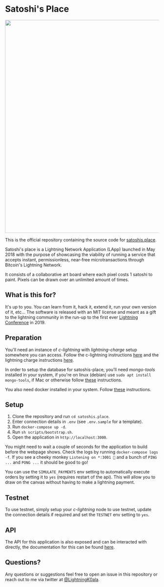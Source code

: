 # Satoshi's Place

<img src="https://i.imgur.com/XUo6fAX.jpg" width="696"/>

This is the official repository containing the source code for [satoshis.place](satoshis.place). 

Satoshi's place is a Lightning Network Application (LApp) launched in May 2018 with the purpose of showcasing the viability of running a service that accepts instant, permissionless, near-free microtransactions through Bitcoin's Lightning Network. 

It consists of a collaborative art board where each pixel costs 1 satoshi to paint. Pixels can be drawn over an unlimited amount of times.

## What is this for?

It's up to you. You can learn from it, hack it, extend it, run your own version of it, etc... The software is released with an MIT license and meant as a gift to the lightning community in the run-up to the first ever [Lightning Conference](https://www.thelightningconference.com/) in 2019.

## Preparation

You'll need an instance of *c-lightning* with *lightning-charge* setup somewhere you can access. Follow the c-lightning instructions [here](https://github.com/ElementsProject/lightning) and the lightning charge instructions [here](https://github.com/ElementsProject/lightning-charge).

In order to setup the database for satoshis-place, you'll need *mongo-tools* installed in your system, if you're on linux (debian) use `sudo apt install mongo-tools`, if Mac or otherwise follow [these](https://docs.mongodb.com/manual/tutorial/install-mongodb-on-os-x/) instructions.

You also need docker installed in your system. Follow [these](https://docs.docker.com/install/) instructions.

## Setup

1. Clone the repository and run `cd satoshis.place`.
2. Enter connection details in `.env` (see `.env.sample` for a template).
3. Run `docker-compose up -d`.
4. Run `sh scripts/bootstrap.sh`.
5. Open the application in `http://localhost:3000`.

You might need to wait a couple of seconds for the application to build before the webpage shows.
Check the logs by running `docker-compose logs -f`.
If you see a cheeky monkey `Listening on *:3001 🙉` and a bunch of `PING ...` and `PONG ...` it should be good to go!

You can use the `SIMULATE_PAYMENTS` env setting to automatically execute orders by setting it to `yes` (requires restart of the api). This will allow you to draw on the canvas without having to make a lightning payment.

## Testnet

To use testnet, simply setup your *c-lightning* node to use testnet, update the connection details if required and set the `TESTNET` env setting to `yes`.

## API

The API for this application is also exposed and can be interacted with directly, the documentation for this can be found [here](API.md).

## Questions?

Any questions or suggestions feel free to open an issue in this repository or reach out to me via twitter at [@LightningK0ala](https://twitter.com/LightningK0ala).

